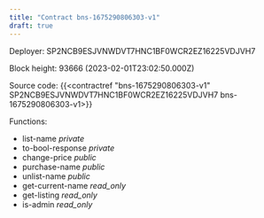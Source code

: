 ```yaml
---
title: "Contract bns-1675290806303-v1"
draft: true
---
```

Deployer: SP2NCB9ESJVNWDVT7HNC1BF0WCR2EZ16225VDJVH7


 



Block height: 93666 (2023-02-01T23:02:50.000Z)

Source code: {{<contractref "bns-1675290806303-v1" SP2NCB9ESJVNWDVT7HNC1BF0WCR2EZ16225VDJVH7 bns-1675290806303-v1>}}

Functions:

* list-name _private_
* to-bool-response _private_
* change-price _public_
* purchase-name _public_
* unlist-name _public_
* get-current-name _read_only_
* get-listing _read_only_
* is-admin _read_only_
